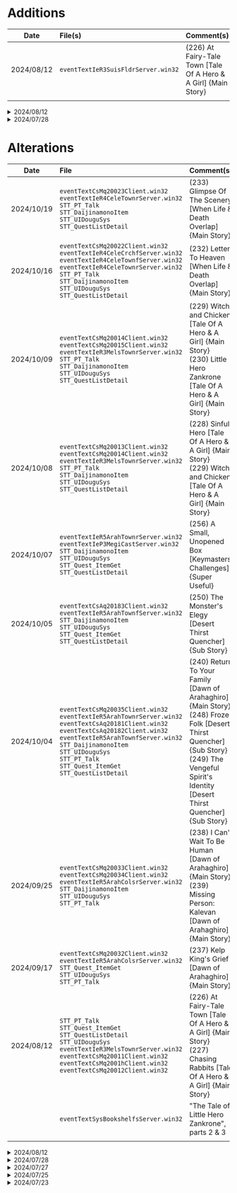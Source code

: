 # Additions

|Date|File(s)|Comment(s)|
|:-:|:--|:--|
|2024/08/12|`eventTextIeR3SuisFldrServer.win32`|(226) At Fairy-Tale Town [Tale Of A Hero & A Girl] {Main Story}|
||||

<details><summary>2024/08/12</summary>

> ---
> - `eventTextIeR3SuisFldrServer.win32`
>   - (226) At Fairy-Tale Town [Tale Of A Hero & A Girl] {Main Story}
> - `eventTextIeR3MelsMonsrServer.win32`
> ---

</details>

<details><summary>2024/07/28</summary>

> ---
> - `eventTextIeR5ArahTownfServer.win32`, `eventTextIeR3MelsTownfServer.win32`, `STT_QuestListDetail`
>   - (218) Desert People Like Meat? {Sub Story}
> - `eventTextIeR5ArahTownfServer.win32`, `eventTextIeL3CasiEntrServer.win32`
>   - (221) Fun-Famished Desert Dwellers {Sub Story}
> ---

</details>

# Alterations

|Date|File|Comment(s)|
|:-:|:--|:--|
|2024/10/19|`eventTextCsMq20023Client.win32`<br>`eventTextIeR4CeleTownrServer.win32`<br>`STT_PT_Talk`<br>`STT_DaijinamonoItem`<br>`STT_UIDouguSys`<br>`STT_QuestListDetail`|(233) Glimpse Of The Scenery [When Life & Death Overlap] {Main Story}|
|2024/10/16|`eventTextCsMq20022Client.win32`<br>`eventTextIeR4CeleCrchfServer.win32`<br>`eventTextIeR4CeleTownfServer.win32`<br>`eventTextIeR4CeleTownrServer.win32`<br>`STT_PT_Talk`<br>`STT_DaijinamonoItem`<br>`STT_UIDouguSys`<br>`STT_QuestListDetail`|(232) Letter To Heaven [When Life & Death Overlap] {Main Story}|
|2024/10/09|`eventTextCsMq20014Client.win32`<br>`eventTextCsMq20015Client.win32`<br>`eventTextIeR3MelsTownrServer.win32`<br>`STT_PT_Talk`<br>`STT_DaijinamonoItem`<br>`STT_UIDouguSys`<br>`STT_QuestListDetail`|(229) Witch and Chicken [Tale Of A Hero & A Girl] {Main Story}<br>(230) Little Hero Zankrone [Tale Of A Hero & A Girl] {Main Story}|
|2024/10/08|`eventTextCsMq20013Client.win32`<br>`eventTextCsMq20014Client.win32`<br>`eventTextIeR3MelsTownrServer.win32`<br>`STT_PT_Talk`<br>`STT_DaijinamonoItem`<br>`STT_UIDouguSys`<br>`STT_QuestListDetail`|(228) Sinful Hero [Tale Of A Hero & A Girl] {Main Story}<br>(229) Witch and Chicken [Tale Of A Hero & A Girl] {Main Story}|
|2024/10/07|`eventTextIeR5ArahTownrServer.win32`<br>`eventTextIeP3MegiCastServer.win32`<br>`STT_DaijinamonoItem`<br>`STT_UIDouguSys`<br>`STT_Quest_ItemGet`<br>`STT_QuestListDetail`|(256) A Small, Unopened Box [Keymasters' Challenges] {Super Useful}|
|2024/10/05|`eventTextCsAq20183Client.win32`<br>`eventTextIeR5ArahTownfServer.win32`<br>`STT_DaijinamonoItem`<br>`STT_UIDouguSys`<br>`STT_Quest_ItemGet`<br>`STT_QuestListDetail`|(250) The Monster's Elegy [Desert Thirst Quencher] {Sub Story}|
|2024/10/04|`eventTextCsMq20035Client.win32`<br>`eventTextIeR5ArahTownrServer.win32`<br>`eventTextCsAq20181Client.win32`<br>`eventTextCsAq20182Client.win32`<br>`eventTextIeR5ArahTownfServer.win32`<br>`STT_DaijinamonoItem`<br>`STT_UIDouguSys`<br>`STT_PT_Talk`<br>`STT_Quest_ItemGet`<br>`STT_QuestListDetail`|(240) Return To Your Family [Dawn of Arahaghiro] {Main Story}<br>(248) Frozen Folk [Desert Thirst Quencher] {Sub Story}<br>(249) The Vengeful Spirit's Identity [Desert Thirst Quencher] {Sub Story}|
|2024/09/25|`eventTextCsMq20033Client.win32`<br>`eventTextCsMq20034Client.win32`<br>`eventTextIeR5ArahColsrServer.win32`<br>`STT_DaijinamonoItem`<br>`STT_UIDouguSys`<br>`STT_PT_Talk`|(238) I Can't Wait To Be Human [Dawn of Arahaghiro] {Main Story}<br>(239) Missing Person: Kalevan [Dawn of Arahaghiro] {Main Story}|
|2024/09/17|`eventTextCsMq20032Client.win32`<br>`eventTextIeR5ArahColsrServer.win32`<br>`STT_Quest_ItemGet`<br>`STT_UIDouguSys`<br>`STT_PT_Talk`|(237) Kelp King's Grief [Dawn of Arahaghiro] {Main Story}|
|2024/08/12|`STT_PT_Talk`<br>`STT_Quest_ItemGet`<br>`STT_QuestListDetail`<br>`STT_UIDouguSys`<br>`eventTextIeR3MelsTownrServer.win32`<br>`eventTextCsMq20011Client.win32`<br>`eventTextCsMq2001hClient.win32`<br>`eventTextCsMq20012Client.win32`|(226) At Fairy-Tale Town [Tale Of A Hero & A Girl] {Main Story}<br>(227) Chasing Rabbits [Tale Of A Hero & A Girl] {Main Story}|
||`eventTextSysBookshelfsServer.win32`|"The Tale of Little Hero Zankrone", parts 2 & 3|
||||

<details><summary>2024/08/12</summary>

> ---
> - `STT_PT_Talk`, `STT_Quest_ItemGet`, `STT_QuestListDetail`, `STT_UIDouguSys`, `eventTextIeR3MelsTownrServer.win32`, `eventTextCsMq20011Client.win32`, `eventTextCsMq2001hClient.win32`, `eventTextCsMq20012Client.win32`
>   - (226) At Fairy-Tale Town [Tale Of A Hero & A Girl] {Main Story}
>   - (227) Chasing Rabbits [Tale Of A Hero & A Girl] {Main Story}
> - `eventTextSysBookshelfsServer.win32`
>   - "The Tale of Little Hero Zankrone", parts 2 & 3
> ---

</details>

<details><summary>2024/07/28</summary>

> ---
> - `eventTextIeP2OlfeTownServer.win32`
>   - (013) Show Me A Nostalgic Title! {Sub Story}
> - `eventTextIeO2GlenTownServer.win32`
>   - (005) Medicinal Herbs, Warriors, & Rich Soil {Sub Story}
> ---

</details>

<details><summary>2024/07/27</summary>

> ---
> - `eventTextIeW1LeenTownServer.win32`, `eventTextIeW1LaidFldServer.win32`, `eventTextCsAq1004[4-5]Client.win32`
>   - (087) The End's Voice [Girl Detective Rubecca] {Sub Story}
>   - (088) Rubecca & Fiya [Girl Detective Rubecca] {Sub Story}
> ---

</details>

<details><summary>2024/07/25</summary>

> ---
> - `eventTextIeO1RangTownServer.win32`, `eventTextCsAq1010[1-5]Client.win32`
>   - (090) Village Sanctum [Champion of Rangao Village] {Sub Story}
>   - (091) Village King's Decision [Champion of Rangao Village] {Sub Story}
>   - (092) Battle's Curse [Champion of Rangao Village] {Sub Story}
>   - (093) Reaper's Judgment [Champion of Rangao Village] {Sub Story}
> ---

</details>

<details><summary>2024/07/23</summary>

> ---
> - `eventTextCsAq1012[1-5]Client.win32`
>   - (106) King's Hunting [Gazbaran's Fang] {Sub Story}
>   - (107) Move Out! Rescue Party [Gazbaran's Fang] {Sub Story}
>   - (108) Who's The Traitor!? [Gazbaran's Fang] {Sub Story}
>   - (109) The Sword's Successor [Gazbaran's Fang] {Sub Story}
>   - (110) Princess, Fang, And Plushie [Gazbaran's Fang] {Sub Story}
> - `STT_System_Location`
>   - `SYSTXT_LOCATION_o3010_00030` "The Flame" > "The Hall of Flame"
> ---

</details>